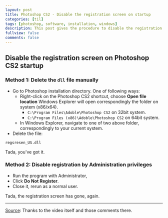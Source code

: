 ```yaml
---
layout: post
title: Photoshop CS2 - Disable the registration screen on startup
categories: [til]
tags: [photoshop, software, installation, windows]
description: This post gives the procedure to disable the registration screen on new Photoshop CS2 installation startup
fullview: false
comments: false
---
```


## Disable the registration screen on Photoshop CS2 startup

### Method 1: Delete the `dll` file manually

- Go to Photoshop installation directory. One of following ways:
    - Right-click on the Photoshop CS2 shortcut, choose **Open file location**
      Windows Explorer will open correspondingly the folder on system (x86/x64).
        - `C:\Program Files\Adoble\Photoshop CS2` on 32bit system.
        - `C:\Program Files (x86)\Adoble\Photoshop CS2` on 64bit system.
    - In Windows Explorer, navigate to one of two above folder,
      correspondingly to your current system.
- Delete the file:
```
regsresen_US.dll
```
Tada, you've got it.

### Method 2: Disable registration by Administration privileges

- Run the program with Administrator,
- Click **Do Not Register**.
- Close it, rerun as a normal user.

Tada, the registration screen has gone, again.

---
[Source][source]: Thanks to the video itself and those comments there.

[source]: https://www.youtube.com/watch?v=lC2jxXh2Kn4

